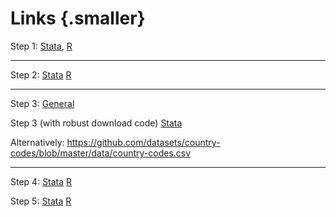 # Links {.smaller}

Step 1: [Stata](https://drive.google.com/file/d/10IH2TCnckH8TLeZ0P6cJlVgpyrqC4Q3L/view?usp=sharing), [R](https://drive.google.com/file/d/10_pxEathhgIhxdYl2YFZVhv3oaPgJt2u/view?usp=drive_link)

---

Step 2: [Stata](https://drive.google.com/file/d/10H1tlkbPgu88whHZddLRibZystu5mrZt/view?usp=drive_link)
[R](https://drive.google.com/file/d/10_2sFQGfc4m9MEQexZ87S15umFw4b9HH/view?usp=drive_link)

---

Step 3: [General](https://drive.google.com/file/d/107_6rgjLF5a1n_y9aBWmIMuV2j6Ot7GL/view?usp=drive_link)

Step 3 (with robust download code) [Stata](https://drive.google.com/file/d/1nTbFvEGDEu6ZFZyMi61mx66AtnUqb9k6/view?usp=sharing)

Alternatively:  https://github.com/datasets/country-codes/blob/master/data/country-codes.csv 

---

Step 4: [Stata](https://drive.google.com/file/d/10-ljRN__Rt2ZCnnQzqm0vZQV3u7tYwx4/view?usp=drive_link)
[R](https://drive.google.com/file/d/10ZxnH2DUSpUqOJW4QCtu3IFOGE4QC8aZ/view?usp=drive_link)

Step 5: [Stata](https://drive.google.com/file/d/1-wACVz8iMmDWbuYqLSePc2ZuGp-0yFbv/view?usp=drive_link)
[R](https://drive.google.com/file/d/10Zgjtfd0M4WRJToKt9M08jIoLEKCdaiC/view?usp=drive_link)
